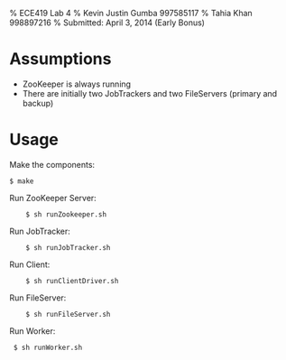 % ECE419 Lab 4
% Kevin Justin Gumba 	997585117
% Tahia Khan		998897216
% Submitted: 		April 3, 2014 (Early Bonus)


Assumptions
===========

- ZooKeeper is always running
- There are initially two JobTrackers and two FileServers (primary and backup)

Usage
=====

Make the components:

	$ make

Run ZooKeeper Server:

    	$ sh runZookeeper.sh

Run JobTracker:

    	$ sh runJobTracker.sh

Run Client:

    	$ sh runClientDriver.sh

Run FileServer:

    	$ sh runFileServer.sh

Run Worker:

   	 $ sh runWorker.sh


